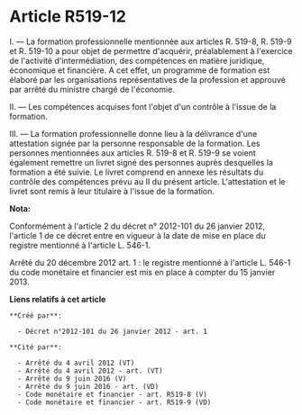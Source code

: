 # Article R519-12

I. ― La formation professionnelle mentionnée aux articles R. 519-8, R. 519-9 et R. 519-10 a pour objet de permettre
d'acquérir, préalablement à l'exercice de l'activité d'intermédiation, des compétences en matière juridique, économique et
financière. A cet effet, un programme de formation est élaboré par les organisations représentatives de la profession et
approuvé par arrêté du ministre chargé de l'économie. 

II. ― Les compétences acquises font l'objet d'un contrôle à l'issue de la formation. 

III. ― La formation professionnelle donne lieu à la délivrance d'une attestation signée par la personne responsable de la
formation. Les personnes mentionnées aux articles R. 519-8 et R. 519-9 se voient également remettre un livret signé des
personnes auprès desquelles la formation a été suivie. Le livret comprend en annexe les résultats du contrôle des compétences
prévu au II du présent article. L'attestation et le livret sont remis à leur titulaire à l'issue de la formation.

**Nota:**

Conformément à l'article 2 du décret n° 2012-101 du 26 janvier 2012, l'article 1 de ce décret entre en vigueur à la date de
mise en place du registre mentionné à l'article L. 546-1. 

Arrêté du 20 décembre 2012 art. 1 : le registre mentionné à l'article L. 546-1 du code monétaire et financier est  mis en
place  à compter du 15 janvier 2013.

**Liens relatifs à cet article**

	**Créé par**:

	  - Décret n°2012-101 du 26 janvier 2012 - art. 1

	**Cité par**:

	  - Arrêté du 4 avril 2012 (VT)
	  - Arrêté du 4 avril 2012 - art. (VT)
	  - Arrêté du 9 juin 2016 (V)
	  - Arrêté du 9 juin 2016 - art. (VD)
	  - Code monétaire et financier - art. R519-8 (V)
	  - Code monétaire et financier - art. R519-9 (VD)
